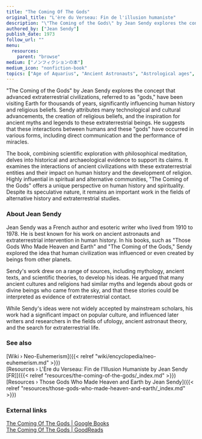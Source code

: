 ```yaml
---
title: "The Coming Of The Gods"
original_title: "L'ère du Verseau: Fin de l'illusion humaniste"
description: "\"The Coming of the Gods\" by Jean Sendy explores the concept that advanced extraterrestrial civilizations, referred to as \"gods,\" have been visiting Earth for thousands of years, significantly influencing human history and religious beliefs. Sendy attributes many technological and cultural advancements, the creation of religious beliefs, and the inspiration for ancient myths and legends to these extraterrestrial beings. He suggests that these interactions between humans and these \"gods\" have occurred in various forms, including direct communication and the performance of miracles."
authored_by: ["Jean Sendy"]
publish_date: 1973
follow_url: ""
menu:
  resources:
    parent: "browse"
medium: ["ノンフィクションの本"]
medium_icon: "nonfiction-book"
topics: ["Age of Aquarius", "Ancient Astronauts", "Astrological ages", "Elohim", "Neo-Euhemerism", "Precession"]
---
```


"The Coming of the Gods" by Jean Sendy explores the concept that advanced extraterrestrial civilizations, referred to as "gods," have been visiting Earth for thousands of years, significantly influencing human history and religious beliefs. Sendy attributes many technological and cultural advancements, the creation of religious beliefs, and the inspiration for ancient myths and legends to these extraterrestrial beings. He suggests that these interactions between humans and these "gods" have occurred in various forms, including direct communication and the performance of miracles.

The book, combining scientific exploration with philosophical meditation, delves into historical and archaeological evidence to support its claims. It examines the interactions of ancient civilizations with these extraterrestrial entities and their impact on human history and the development of religion. Highly influential in spiritual and alternative communities, "The Coming of the Gods" offers a unique perspective on human history and spirituality. Despite its speculative nature, it remains an important work in the fields of alternative history and extraterrestrial studies​.

### About Jean Sendy

Jean Sendy was a French author and esoteric writer who lived from 1910 to 1978. He is best known for his work on ancient astronauts and extraterrestrial intervention in human history. In his books, such as "Those Gods Who Made Heaven and Earth" and "The Coming of the Gods," Sendy explored the idea that human civilization was influenced or even created by beings from other planets.

Sendy's work drew on a range of sources, including mythology, ancient texts, and scientific theories, to develop his ideas. He argued that many ancient cultures and religions had similar myths and legends about gods or divine beings who came from the sky, and that these stories could be interpreted as evidence of extraterrestrial contact.

While Sendy's ideas were not widely accepted by mainstream scholars, his work had a significant impact on popular culture, and influenced later writers and researchers in the fields of ufology, ancient astronaut theory, and the search for extraterrestrial life.

### See also

[Wiki › Neo-Euhemerism]({{< relref "wiki/encyclopedia/neo-euhemerism.md" >}})</br>
[Resources › L\'Ère du Verseau: Fin de l\'Illusion Humaniste by Jean Sendy \[FR\]]({{< relref "resources/the-coming-of-the-gods/_index.md" >}})</br>
[Resources › Those Gods Who Made Heaven and Earth by Jean Sendy]({{< relref "resources/those-gods-who-made-heaven-and-earth/_index.md" >}})</br>

### External links

[The Coming Of The Gods | Google Books](https://books.google.ch/books?id=nlVlAAAACAAJ&sitesec=reviews&redir_esc=y)</br>
[The Coming Of The Gods | GoodReads](https://www.goodreads.com/book/show/4977839-the-coming-of-the-gods)</br>
